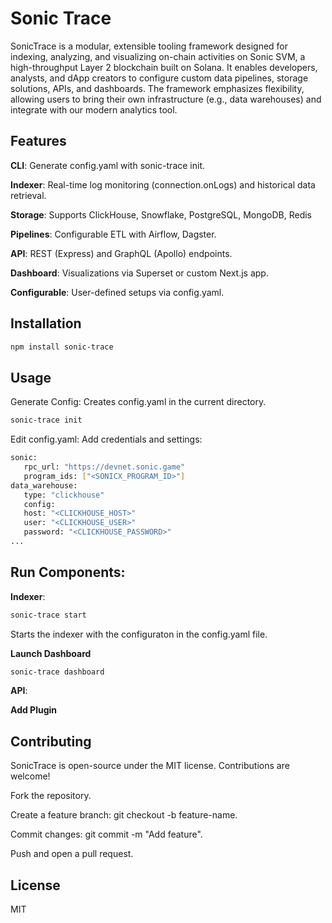 # Sonic Trace

SonicTrace is a modular, extensible tooling framework designed for indexing, analyzing, and visualizing on-chain activities on Sonic SVM, a high-throughput Layer 2 blockchain built on Solana. It enables developers, analysts, and dApp creators to configure custom data pipelines, storage solutions, APIs, and dashboards. The framework emphasizes flexibility, allowing users to bring their own infrastructure (e.g., data warehouses) and integrate with our modern analytics tool.

## Features

**CLI**: Generate config.yaml with sonic-trace init.

**Indexer**: Real-time log monitoring (connection.onLogs) and historical data retrieval.

**Storage**: Supports ClickHouse, Snowflake, PostgreSQL, MongoDB, Redis

**Pipelines**: Configurable ETL with Airflow, Dagster.

**API**: REST (Express) and GraphQL (Apollo) endpoints.

**Dashboard**: Visualizations via Superset or custom Next.js app.

**Configurable**: User-defined setups via config.yaml.

## Installation

```bash
npm install sonic-trace
```

## Usage

Generate Config: Creates config.yaml in the current directory.

```bash
sonic-trace init
```

Edit config.yaml: Add credentials and settings:

```bash
sonic:
   rpc_url: "https://devnet.sonic.game"
   program_ids: ["<SONICX_PROGRAM_ID>"]
data_warehouse:
   type: "clickhouse"
   config:
   host: "<CLICKHOUSE_HOST>"
   user: "<CLICKHOUSE_USER>"
   password: "<CLICKHOUSE_PASSWORD>"
...
```

## Run Components:

**Indexer**:

```bash
sonic-trace start
```

Starts the indexer with the configuraton in the config.yaml file.

**Launch Dashboard**

```bash
sonic-trace dashboard
```

**API**:

**Add Plugin**

## Contributing

SonicTrace is open-source under the MIT license. Contributions are welcome!

Fork the repository.

Create a feature branch: git checkout -b feature-name.

Commit changes: git commit -m "Add feature".

Push and open a pull request.

## License

MIT
